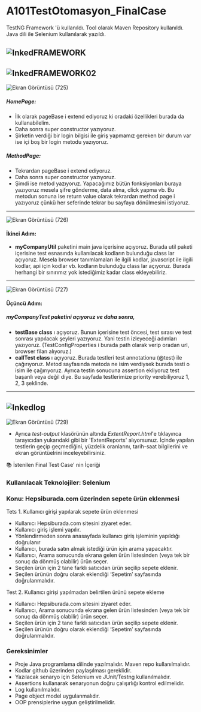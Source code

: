 # A101TestOtomasyon_FinalCase
TestNG Framework 'ü kullanıldı. Tool olarak Maven Repository kullanıldı. Java dili ile Selenium kullanılarak yazıldı.

![InkedFRAMEWORK](https://user-images.githubusercontent.com/108357127/200181325-9088e499-1e16-452f-9359-443ee21c437e.jpg)
---
![InkedFRAMEWORK02](https://user-images.githubusercontent.com/108357127/200182233-d106b1c6-1b7b-4e01-876b-99916fd8480e.jpg)
-----
![Ekran Görüntüsü (725)](https://user-images.githubusercontent.com/108357127/200182593-b0b601db-eb83-41f3-b8f0-25adcc2c3c96.jpg)
##### HomePage:
-	İlk olarak pageBase i extend ediyoruz ki oradaki özellikleri burada da kullanabilelim.
- Daha sonra super constructor yazıyoruz.
-	Şirketin verdiği bir login bilgisi ile giriş yapmamız gereken bir durum var ise içi boş bir login metodu yazıyoruz.
##### MethodPage:
-	Tekrardan  pageBase i extend ediyoruz.
-	Daha sonra super constructor yazıyoruz.
- Şimdi ise metod yazıyoruz. Yapacağımız bütün fonksiyonları buraya yazıyoruz mesela şifre gönderme, data alma, click yapma vb. Bu metodun sonuna ise return value olarak tekrardan method page i yazıyoruz çünkü her seferinde tekrar bu sayfaya dönülmesini istiyoruz.
---

![Ekran Görüntüsü (726)](https://user-images.githubusercontent.com/108357127/200182920-347e985c-b257-4877-ba66-3fe4c2ae8dde.png)
#### İkinci Adım:
- **myCompanyUtil** paketini main java içerisine açıyoruz. Burada util paketi içerisine test esnasında kullanılacak kodların bulunduğu class lar açıyoruz. 
Mesela browser tanımlamaları ile ilgili kodlar, javascript ile ilgili kodlar, api için kodlar vb. kodların bulunduğu class lar açıyoruz. Burada herhangi bir sınırımız yok istediğimiz kadar class ekleyebiliriz.

---
![Ekran Görüntüsü (727)](https://user-images.githubusercontent.com/108357127/200183183-859a96d2-fe08-44e5-9158-a3a488105b88.png)
#### Üçüncü Adım: 
##### *myCompanyTest* paketini açıyoruz ve daha sonra,
-	**testBase class** ı açıyoruz. Bunun içerisine test öncesi, test sırası ve test sonrası yapılacak şeyleri yazıyoruz. Yani testin izleyeceği adımları yazıyoruz. (TestConfigProperties i burada path olarak verip oradan url, browser filan alıyoruz.)
-	**callTest class** ı açıyoruz. Burada testleri test annotationu (@test) ile çağırıyoruz. Metod sayfasında metoda ne isim verdiysek burada testi o isim ile çağırıyoruz. Ayrıca testin sonucuna assertion ekliyoruz test başarılı veya değil diye. Bu sayfada testlerimize priority verebiliyoruz 1, 2, 3 şeklinde.
---
![Inkedlog](https://user-images.githubusercontent.com/108357127/200192278-b179069f-9320-41dc-b321-f448da574072.jpg)
---
![Ekran Görüntüsü (729)](https://user-images.githubusercontent.com/108357127/200192404-2ede1784-8666-4760-ae41-064ca497ef91.png)
- Ayrıca *test-output* klasörünün altında *ExtentReport.html*'e tıklayınca tarayıcıdan yukarıdaki gibi bir 'ExtentReports' alıyorsunuz. İçinde yapılan testlerin geçip geçmediğini, yüzdelik oranlarını, tarih-saat bilgilerini ve ekran görüntüelrini inceleyebilirsiniz.


📚 İstenilen Final Test Case' nin İçeriği

### Kullanılacak Teknolojiler: Selenium
### Konu: Hepsiburada.com üzerinden sepete ürün eklenmesi 

Tets 1. Kullanıcı girişi yapılarak sepete ürün eklenmesi
- Kullanıcı Hepsiburada.com sitesini ziyaret eder.
- Kullanıcı giriş işlemi yapılır.
- Yönlendirmeden sonra anasayfada kullanıcı giriş işleminin yapıldığı doğrulanır
- Kullanıcı, burada satın almak istediği ürün için arama yapacaktır.
- Kullanıcı, Arama sonucunda ekrana gelen ürün listesinden (veya tek bir sonuç da dönmüş olabilir) ürün seçer.
- Seçilen ürün için 2 tane farklı satıcıdan ürün seçilip sepete eklenir.
- Seçilen ürünün doğru olarak eklendiği ‘Sepetim’ sayfasında doğrulanmalıdır.

Test 2. Kullanıcı girişi yapılmadan belirtilen ürünü sepete ekleme
- Kullanıcı Hepsiburada.com sitesini ziyaret eder.
- Kullanıcı, Arama sonucunda ekrana gelen ürün listesinden (veya tek bir sonuç da dönmüş olabilir) ürün seçer.
- Seçilen ürün için 2 tane farklı satıcıdan ürün seçilip sepete eklenir.
- Seçilen ürünün doğru olarak eklendiği ‘Sepetim’ sayfasında doğrulanmalıdır.

### Gereksinimler
- Proje Java programlama dilinde yazılmalıdır. Maven repo kullanılmalıdır.
- Kodlar github üzerinden paylaşılması gereklidir. 
- Yazılacak senaryo için Selenium ve JUnit/Testng kullanılmalıdır.
- Assertions kullanarak senaryonun doğru çalışırlığı kontrol edilmelidir.
- Log kullanılmalıdır.
- Page object model uygulanmalıdır.
- OOP prensiplerine uygun geliştirilmelidir.
